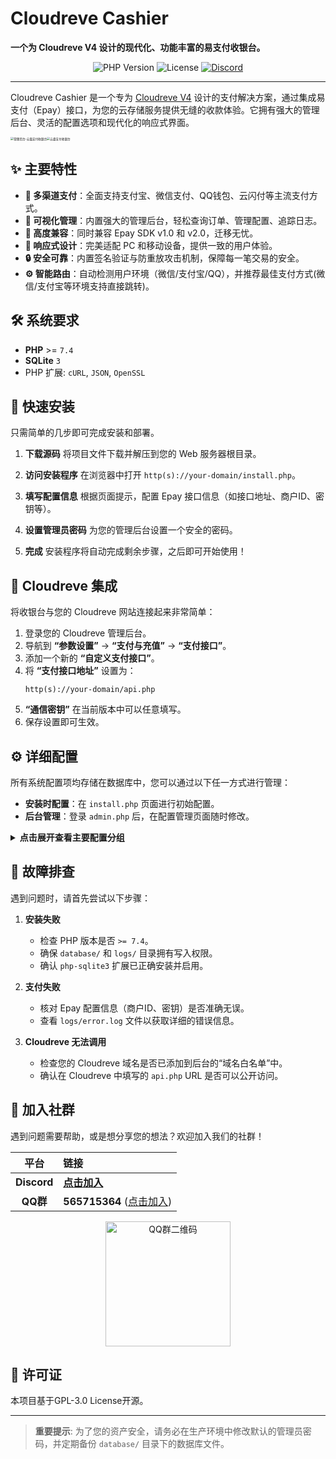 # Cloudreve Cashier

**一个为 Cloudreve V4 设计的现代化、功能丰富的易支付收银台。**

<p align="center">
<img alt="PHP Version" src="https://img.shields.io/badge/PHP-%3E%3D%207.4-8892BF?style=for-the-badge&logo=php" />
<img alt="License" src="https://img.shields.io/badge/License-GPL%20v3-blue?style=for-the-badge" />
<a href="https://discord.gg/RSj63kNVwK" >
<img alt="Discord" src="https://img.shields.io/badge/Discord-Join%20Chat-7289DA?style=for-the-badge&logo=discord" />
</a>
</p>

-----

Cloudreve Cashier 是一个专为 [Cloudreve V4](https://github.com/cloudreve/Cloudreve) 设计的支付解决方案，通过集成易支付（Epay）接口，为您的云存储服务提供无缝的收款体验。它拥有强大的管理后台、灵活的配置选项和现代化的响应式界面。

<img src="https://static-smikuy.lucloud.top/PicGo/202506300543555.png?imageSlim" alt="管理后台-云盘支付收银台" style="zoom:33%;" /><img src="https://static-smikuy.lucloud.top/PicGo/202506300542161.png?imageSlim" alt="云盘支付收银台" style="zoom: 33%;" />

## ✨ 主要特性

  - **🚀 多渠道支付**：全面支持支付宝、微信支付、QQ钱包、云闪付等主流支付方式。
  - **💼 可视化管理**：内置强大的管理后台，轻松查询订单、管理配置、追踪日志。
  - **🔧 高度兼容**：同时兼容 Epay SDK v1.0 和 v2.0，迁移无忧。
  - **📱 响应式设计**：完美适配 PC 和移动设备，提供一致的用户体验。
  - **🔒 安全可靠**：内置签名验证与防重放攻击机制，保障每一笔交易的安全。
  - **⚙️ 智能路由**：自动检测用户环境（微信/支付宝/QQ），并推荐最佳支付方式(微信/支付宝等环境支持直接跳转)。

## 🛠️ 系统要求

  - **PHP** \>= `7.4`
  - **SQLite** `3`
  - PHP 扩展: `cURL`, `JSON`, `OpenSSL`

## 🚀 快速安装

只需简单的几步即可完成安装和部署。

1.  **下载源码**
    将项目文件下载并解压到您的 Web 服务器根目录。

2.  **访问安装程序**
    在浏览器中打开 `http(s)://your-domain/install.php`。

3.  **填写配置信息**
    根据页面提示，配置 Epay 接口信息（如接口地址、商户ID、密钥等）。

4.  **设置管理员密码**
    为您的管理后台设置一个安全的密码。

5.  **完成**
    安装程序将自动完成剩余步骤，之后即可开始使用！

## 🔌 Cloudreve 集成

将收银台与您的 Cloudreve 网站连接起来非常简单：

1.  登录您的 Cloudreve 管理后台。
2.  导航到 **“参数设置”** -\> **“支付与充值”** -\> **“支付接口”**。
3.  添加一个新的 **“自定义支付接口”**。
4.  将 **“支付接口地址”** 设置为：
    ```
    http(s)://your-domain/api.php
    ```
5.  **“通信密钥”** 在当前版本中可以任意填写。
6.  保存设置即可生效。

## ⚙️ 详细配置

所有系统配置项均存储在数据库中，您可以通过以下任一方式进行管理：

  - **安装时配置**：在 `install.php` 页面进行初始配置。
  - **后台管理**：登录 `admin.php` 后，在配置管理页面随时修改。

<details>
<summary>
<strong>点击展开查看主要配置分组</strong>
</summary>
  - **Epay 配置**：接口地址、商户ID、密钥。
  - **收银台配置**：收银台URL、网站名称。
  - **支付配置**：支付方式开关、SDK 兼容性、默认推荐设置。
  - **安全配置**：请求来源域名白名单、安全选项。
  - **UI 配置**：主题颜色、布局样式。
  - **调试配置**：日志级别、错误信息显示开关。
</details>

## 🤔 故障排查

遇到问题时，请首先尝试以下步骤：

1.  **安装失败**

      - 检查 PHP 版本是否 `>= 7.4`。
      - 确保 `database/` 和 `logs/` 目录拥有写入权限。
      - 确认 `php-sqlite3` 扩展已正确安装并启用。

2.  **支付失败**

      - 核对 Epay 配置信息（商户ID、密钥）是否准确无误。
      - 查看 `logs/error.log` 文件以获取详细的错误信息。

3.  **Cloudreve 无法调用**

      - 检查您的 Cloudreve 域名是否已添加到后台的“域名白名单”中。
      - 确认在 Cloudreve 中填写的 `api.php` URL 是否可以公开访问。

## 💬 加入社群

遇到问题需要帮助，或是想分享您的想法？欢迎加入我们的社群！

| 平台 | 链接 |
| :---: | :--- |
| **Discord** | [**点击加入**](https://discord.gg/RSj63kNVwK) |
| **QQ群** | **565715364** ([点击加入](https://qm.qq.com/q/jmyvgV4rOE)) |

<p align="center"\>
<img src="https://static-smikuy-oss.lucloud.top/img/upload/PicGo202411191830583.webp?x-oss-process=style/webp" alt="QQ群二维码" width="200"/>
</p>

## 📄 许可证

本项目基于GPL-3.0 License开源。

-----

> **重要提示**: 为了您的资产安全，请务必在生产环境中修改默认的管理员密码，并定期备份 `database/` 目录下的数据库文件。
